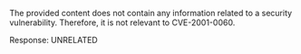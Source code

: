 The provided content does not contain any information related to a security vulnerability. Therefore, it is not relevant to CVE-2001-0060.

Response: UNRELATED